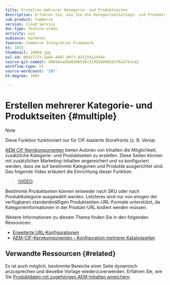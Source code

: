 ```yaml
---
title: Erstellen mehrerer Kategorie- und Produktseiten
description: Erfahren Sie, wie Sie die Kategorieeinstiegs- und Produktdetailseiten mit zielgerichteten Marketing-Inhalten bereichern.
sub-product: Commerce
version: Cloud Service
doc-type: feature-video
activity: use
audience: marketer
feature: Commerce Integration Framework
kt: 3455
thumbnail: 28969.jpg
exl-id: 06417775-1a0b-4487-86f3-83f2fe12458e
source-git-commit: 98b96ea89489905561329569096501f6a3741cd2
workflow-type: ht
source-wordcount: '187'
ht-degree: 100%

---
```


# Erstellen mehrerer Kategorie- und Produktseiten {#multiple}

>[!NOTE]
>
> Diese Funktion funktioniert nur für CIF-basierte Storefronts (z. B. Venia).

[AEM CIF-Kernkomponenten](https://github.com/adobe/aem-core-cif-components) bieten Autoren von Inhalten die Möglichkeit, zusätzliche Kategorie- und Produktseiten zu erstellen. Diese Seiten können mit zusätzlichen Marketing-Inhalten angereichert und so konfiguriert werden, dass sie auf bestimmte Kategorien und Produkte ausgerichtet sind. Das folgende Video erläutert die Einrichtung dieser Funktion.

>[!VIDEO](https://video.tv.adobe.com/v/28969/?quality=12)

Bestimmte Produktseiten können entweder nach SKU oder nach Produktkategorie ausgewählt werden. Letzteres wird nur von einigen der verfügbaren standardmäßigen Produktseiten-URL-Formate unterstützt, da Kategorieinformationen in der Produkt-URL kodiert werden müssen.

Weitere Informationen zu diesem Thema finden Sie in den folgenden Ressourcen:

- [Erweiterte URL-Konfigurationen](../configuring/advanced-url-configuration.md)
- [AEM-CIF-Kernkomponenten – Konfiguration mehrerer Katalogseiten](https://github.com/adobe/aem-core-cif-components/wiki/configuration#multi-catalog-page-template-configuration)

## Verwandte Ressourcen {#related}

Es ist auch möglich, bestimmte Bereiche einer Seite dynamisch anzusprechen und dieselbe Vorlage wiederzuverwenden. Erfahren Sie, wie Sie [Produktdaten mit zugehörigen AEM-Inhalten anreichern](./enrich-product-associated-content.md).
